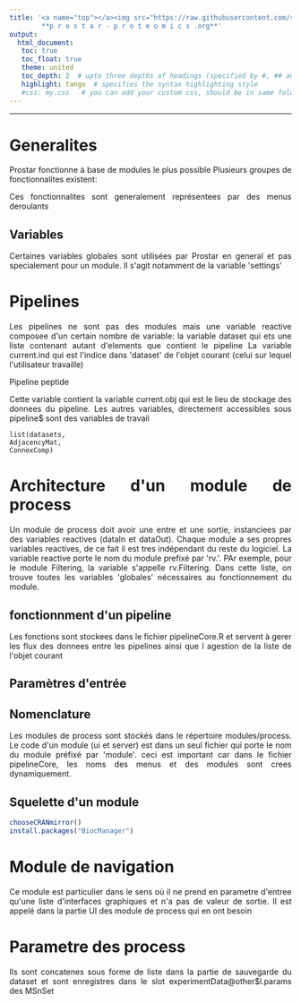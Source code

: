 ```yaml
---
title: '<a name="top"></a><img src="https://raw.githubusercontent.com/samWieczorek/Prostar/master/inst/ProstarApp/www/images/LogoProstarComplet.png"    width="135"/> 
		**p r o s t a r - p r o t e o m i c s .org**'
output:
  html_document:
   toc: true
   toc_float: true
   theme: united
   toc_depth: 2  # upto three depths of headings (specified by #, ## and ###)
   highlight: tango  # specifies the syntax highlighting style
   #css: my.css   # you can add your custom css, should be in same folder 
---
```

<style>
body {
text-align: justify}
</style>



------

# Generalites

Prostar fonctionne à base de modules le plus possible
Plusieurs groupes de fonctionnalites existent: 


Ces fonctionnalites sont generalement représentees par des menus deroulants

## Variables

Certaines variables globales sont utilisées par Prostar en general et pas specialement pour un module. Il s'agit notamment de la variable 'settings'

# Pipelines


Les pipelines ne sont pas des modules mais une variable reactive composee d'un certain nombre de variable:
la variable dataset qui ets une liste contenant autant d'elements que contient le pipeline
La variable current.ind qui est l'indice dans 'dataset' de l'objet courant (celui sur lequel l'utilisateur travaille)


Pipeline peptide


Cette variable contient la variable current.obj qui est le lieu de stockage
des donnees du pipeline. Les autres variables, directement accessibles sous pipeline$ sont des variables de travail


```
list(datasets,
AdjacencyMat,
ConnexComp)

```



# Architecture d'un module de process

Un module de process doit avoir une entre et une sortie, instanciees par des variables reactives (dataIn et dataOut).
Chaque module a ses propres variables reactives, de ce fait il est tres indépendant du reste du logiciel.
La variable reactive porte le nom du module prefixé par 'rv.'. PAr exemple, pour le module Filtering, la variable s'appelle rv.Filtering. Dans cette liste, on trouve toutes les variables 'globales' nécessaires au fonctionnement du module.


## fonctionnment d'un pipeline

Les fonctions sont stockees dans le fichier pipelineCore.R et servent à gerer les flux des donnees entre les pipelines ainsi que l agestion de la liste de l'objet courant


## Paramètres d'entrée

## Nomenclature

Les modules de process sont stockés dans le répertoire modules/process. Le code d'un module (ui et server) est dans un seul fichier qui porte le nom du module préfixé par 'module'.
ceci est important car dans le fichier pipelineCore, les noms des menus et des modules sont crees dynamiquement.

## Squelette d'un module



```R
chooseCRANmirror()
install.packages("BiocManager")
```



# Module de navigation
Ce module est particulier dans le sens où il ne prend en parametre d'entree qu'une liste d'interfaces graphiques et n'a pas de valeur de sortie.
Il est appelé dans la partie UI des module de process qui en ont besoin


# Parametre des process
Ils sont concatenes sous forme de liste dans la partie de sauvegarde du dataset et sont enregistres dans le slot experimentData@other$l.params des MSnSet
